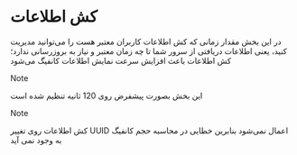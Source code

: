 # کش اطلاعات

در این بخش مقدار زمانی که کش اطلاعات کاربران معتبر هست را می‌توانید مدیریت کنید، یعنی اطلاعات دریافتی از سرور شما تا چه زمان معتبر و نیاز به بروزرسانی ندارد؛ کش اطلاعات باعث افزایش سرعت نمایش اطلاعات کانفیگ می‌شود

> [!NOTE]
> این بخش بصورت پیشفرض روی 120 ثانیه تنظیم شده است

> [!NOTE]
> کش اطلاعات روی تغییر UUID اعمال نمی‌شود بنابرین خطایی در محاسبه حجم کانفیگ به وجود نمی آید
